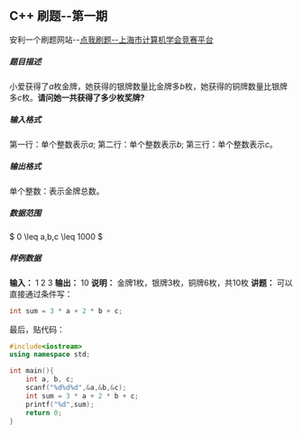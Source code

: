 ## C++ 刷题--第一期
安利一个刷题网站--<a href="https://www.iai.sh.cn">点我刷题--上海市计算机学会竞赛平台</a>
##### 题目描述
小爱获得了<i>a</i>枚金牌，她获得的银牌数量比金牌多<i>b</i>枚，她获得的铜牌数量比银牌多<i>c</i>枚。<b>请问她一共获得了多少枚奖牌?</b>
##### 输入格式
第一行：单个整数表示<i>a</i>;
第二行：单个整数表示<i>b</i>;
第三行：单个整数表示<i>c</i>。
##### 输出格式
单个整数：表示金牌总数。
##### 数据范围
$ 0 \leq a,b,c \leq 1000 $
##### 样例数据
<b>输入：</b>
1
2
3
<b>输出：</b>
10
<b>说明：</b>
金牌1枚，银牌3枚，铜牌6枚，共10枚
<b>讲题：</b>
可以直接通过条件写：
```C++
int sum = 3 * a + 2 * b + c;
```
最后，贴代码：
```C++
#include<iostream>
using namespace std;

int main(){
    int a, b, c;
    scanf("%d%d%d",&a,&b,&c);
    int sum = 3 * a + 2 * b + c;
    printf("%d",sum);
    return 0;
}
```